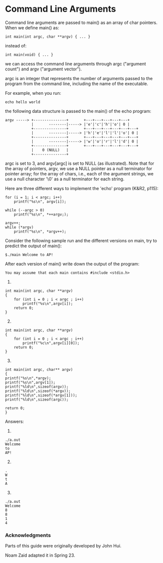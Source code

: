 # **Command Line Arguments**


Command line arguments are passed to main() as an array of char pointers.
When we define main() as:

    int main(int argc, char **argv) { ... }

instead of:

    int main(void) { ... }

we can access the command line arguments through argc ("argument count") and
argv ("argument vector").

argc is an integer that represents the number of arguments passed to the program
from the command line, including the name of the executable.

For example, when you run:

    echo hello world

the following data structure is passed to the main() of the echo program:

    argv -----> +---------------+       +---+---+---+---+---+
                |       --------|-----> |'e'|'c'|'h'|'o'| 0 |
                +---------------+       +---+---+---+---+---+---+
                |       --------|-----> |'h'|'e'|'l'|'l'|'o'| 0 |
                +---------------+       +---+---+---+---+---+---+
                |       --------|-----> |'w'|'o'|'r'|'l'|'d'| 0 |
                +---------------+       +---+---+---+---+---+---+
                |    0 (NULL)   |
                +---------------+

argc is set to 3, and argv[argc] is set to NULL (as illustrated).
Note that for the array of pointers, argv, we use a NULL pointer as a null
terminator for pointer array; for the array of chars, i.e., each of the argument
strings, we use a null character '\0' as a null terminator for each string.

Here are three different ways to implement the 'echo' program (K&R2, p115):

    for (i = 1; i < argc; i++)
        printf("%s\n", argv[i]);

    while (--argc > 0)
        printf("%s\n", *++argv;);

    argv++;
    while (*argv)
        printf("%s\n", *argv++);
        
        
Consider the following sample run and the different versions on main,
try to predict the output of main():

    $./main Welcome to AP!

After each version of main() write down the output of the program:

`You may assume that each main contains #include <stdio.h>`

1.

    int main(int argc, char **argv)
    {
        for (int i = 0 ; i < argc ; i++)
            printf("%s\n",argv[i]);
        return 0;
    }
    
2.

    int main(int argc, char **argv)
    {
        for (int i = 0 ; i < argc ; i++)
            printf("%c\n",argv[i][0]);
        return 0;
    }

3.

    int main(int argc, char** argv)
    {
    printf("%s\n",*argv);
    printf("%s\n",argv[1]);
    printf("%ld\n",sizeof(argv));
    printf("%ld\n",sizeof(*argv));
    printf("%ld\n",sizeof(*argv[1]));
    printf("%ld\n",sizeof(argc));
    
    return 0;
    }
    
    
Answers:

1.

    ./a.out
    Welcome
    to
    AP!

2.

    
    .
    W
    t
    A
    
    
3.

    ./a.out
    Welcome
    8
    8
    1
    4
    
    
### Acknowledgments

Parts of this guide were originally developed by John Hui.

Noam Zaid adapted it in Spring 23.
